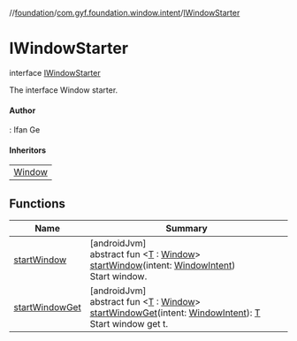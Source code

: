 //[foundation](../../../index.md)/[com.gyf.foundation.window.intent](../index.md)/[IWindowStarter](index.md)

# IWindowStarter

interface [IWindowStarter](index.md)

The interface Window starter.

#### Author

: Ifan Ge

#### Inheritors

| |
|---|
| [Window](../../com.gyf.foundation.window/-window/index.md) |

## Functions

| Name | Summary |
|---|---|
| [startWindow](start-window.md) | [androidJvm]<br>abstract fun &lt;[T](start-window.md) : [Window](../../com.gyf.foundation.window/-window/index.md)&gt; [startWindow](start-window.md)(intent: [WindowIntent](../-window-intent/index.md))<br>Start window. |
| [startWindowGet](start-window-get.md) | [androidJvm]<br>abstract fun &lt;[T](start-window-get.md) : [Window](../../com.gyf.foundation.window/-window/index.md)&gt; [startWindowGet](start-window-get.md)(intent: [WindowIntent](../-window-intent/index.md)): [T](start-window-get.md)<br>Start window get t. |
